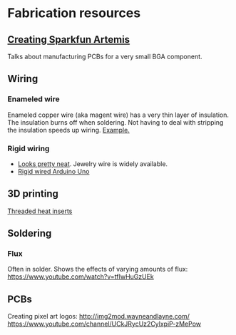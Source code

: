 # Fabrication resources

## [Creating Sparkfun Artemis](https://www.sparkfun.com/news/3122)
Talks about manufacturing PCBs for a very small BGA component.

## Wiring
### Enameled wire
Enameled copper wire (aka magent wire) has a very thin layer of insulation. 
The insulation burns off when soldering.
Not having to deal with stripping the insulation speeds up wiring.
[Example.](https://www.reddit.com/r/MechanicalKeyboards/comments/absurp/psa_hand_wiring_tip_you_can_use_thin_enameled/)

### Rigid wiring
- [Looks pretty neat](https://geekhack.org/index.php?topic=95382.0). Jewelry wire is widely available. 
- [Rigid wired Arduino Uno](https://www.instagram.com/p/B7soKG8nTTo/)

## 3D printing
[Threaded heat inserts](https://hackaday.com/2019/02/28/threading-3d-printed-parts-how-to-use-heat-set-inserts/)

## Soldering
### Flux

Often in solder.
Shows the effects of varying amounts of flux: https://www.youtube.com/watch?v=tfIwHuGzUEk

## PCBs
Creating pixel art logos: http://img2mod.wayneandlayne.com/
https://www.youtube.com/channel/UCkJRycUz2CylxpiP-zMePow